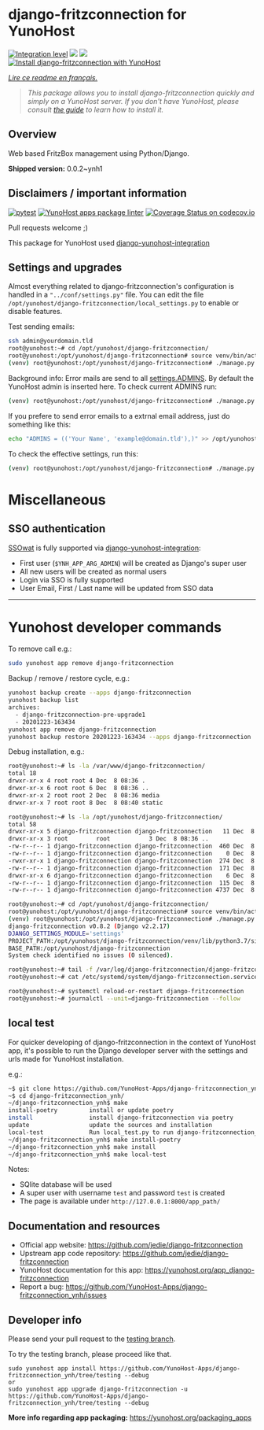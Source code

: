 <!--
N.B.: This README was automatically generated by https://github.com/YunoHost/apps/tree/master/tools/README-generator
It shall NOT be edited by hand.
-->

# django-fritzconnection for YunoHost

[![Integration level](https://dash.yunohost.org/integration/django-fritzconnection.svg)](https://dash.yunohost.org/appci/app/django-fritzconnection) ![](https://ci-apps.yunohost.org/ci/badges/django-fritzconnection.status.svg) ![](https://ci-apps.yunohost.org/ci/badges/django-fritzconnection.maintain.svg)  
[![Install django-fritzconnection with YunoHost](https://install-app.yunohost.org/install-with-yunohost.svg)](https://install-app.yunohost.org/?app=django-fritzconnection)

*[Lire ce readme en français.](./README_fr.md)*

> *This package allows you to install django-fritzconnection quickly and simply on a YunoHost server.
If you don't have YunoHost, please consult [the guide](https://yunohost.org/#/install) to learn how to install it.*

## Overview

Web based FritzBox management using Python/Django.

**Shipped version:** 0.0.2~ynh1



## Disclaimers / important information

[![pytest](https://github.com/YunoHost-Apps/django-fritzconnection_ynh/actions/workflows/pytest.yml/badge.svg?branch=master)](https://github.com/YunoHost-Apps/django-fritzconnection_ynh/actions/workflows/pytest.yml) [![YunoHost apps package linter](https://github.com/YunoHost-Apps/django-fritzconnection_ynh/actions/workflows/package_linter.yml/badge.svg)](https://github.com/YunoHost-Apps/django-fritzconnection_ynh/actions/workflows/package_linter.yml) [![Coverage Status on codecov.io](https://codecov.io/gh/YunoHost-Apps/django-fritzconnection_ynh/branch/master/graph/badge.svg)](https://codecov.io/gh/YunoHost-Apps/django-fritzconnection_ynh)

Pull requests welcome ;)

This package for YunoHost used [django-yunohost-integration](https://github.com/YunoHost-Apps/django_yunohost_integration)


## Settings and upgrades

Almost everything related to django-fritzconnection's configuration is handled in a `"../conf/settings.py"` file.
You can edit the file `/opt/yunohost/django-fritzconnection/local_settings.py` to enable or disable features.

Test sending emails:

```bash
ssh admin@yourdomain.tld
root@yunohost:~# cd /opt/yunohost/django-fritzconnection/
root@yunohost:/opt/yunohost/django-fritzconnection# source venv/bin/activate
(venv) root@yunohost:/opt/yunohost/django-fritzconnection# ./manage.py sendtestemail --admins
```

Background info: Error mails are send to all [settings.ADMINS](https://docs.djangoproject.com/en/2.2/ref/settings/#std:setting-ADMINS). By default the YunoHost admin is inserted here.
To check current ADMINS run:

```bash
(venv) root@yunohost:/opt/yunohost/django-fritzconnection# ./manage.py sendtestemail --admins
```

If you prefere to send error emails to a extrnal email address, just do something like this:

```bash
echo "ADMINS = (('Your Name', 'example@domain.tld'),)" >> /opt/yunohost/django-fritzconnection/local_settings.py
```

To check the effective settings, run this:
```bash
(venv) root@yunohost:/opt/yunohost/django-fritzconnection# ./manage.py diffsettings
```


# Miscellaneous


## SSO authentication

[SSOwat](https://github.com/YunoHost/SSOwat) is fully supported via [django-yunohost-integration](https://github.com/YunoHost-Apps/django_yunohost_integration):

* First user (`$YNH_APP_ARG_ADMIN`) will be created as Django's super user
* All new users will be created as normal users
* Login via SSO is fully supported
* User Email, First / Last name will be updated from SSO data


---

# Yunohost developer commands

To remove call e.g.:
```bash
sudo yunohost app remove django-fritzconnection
```

Backup / remove / restore cycle, e.g.:
```bash
yunohost backup create --apps django-fritzconnection
yunohost backup list
archives:
  - django-fritzconnection-pre-upgrade1
  - 20201223-163434
yunohost app remove django-fritzconnection
yunohost backup restore 20201223-163434 --apps django-fritzconnection
```

Debug installation, e.g.:
```bash
root@yunohost:~# ls -la /var/www/django-fritzconnection/
total 18
drwxr-xr-x 4 root root 4 Dec  8 08:36 .
drwxr-xr-x 6 root root 6 Dec  8 08:36 ..
drwxr-xr-x 2 root root 2 Dec  8 08:36 media
drwxr-xr-x 7 root root 8 Dec  8 08:40 static

root@yunohost:~# ls -la /opt/yunohost/django-fritzconnection/
total 58
drwxr-xr-x 5 django-fritzconnection django-fritzconnection   11 Dec  8 08:39 .
drwxr-xr-x 3 root        root           3 Dec  8 08:36 ..
-rw-r--r-- 1 django-fritzconnection django-fritzconnection  460 Dec  8 08:39 gunicorn.conf.py
-rw-r--r-- 1 django-fritzconnection django-fritzconnection    0 Dec  8 08:39 local_settings.py
-rwxr-xr-x 1 django-fritzconnection django-fritzconnection  274 Dec  8 08:39 manage.py
-rw-r--r-- 1 django-fritzconnection django-fritzconnection  171 Dec  8 08:39 secret.txt
drwxr-xr-x 6 django-fritzconnection django-fritzconnection    6 Dec  8 08:37 venv
-rw-r--r-- 1 django-fritzconnection django-fritzconnection  115 Dec  8 08:39 wsgi.py
-rw-r--r-- 1 django-fritzconnection django-fritzconnection 4737 Dec  8 08:39 settings.py

root@yunohost:~# cd /opt/yunohost/django-fritzconnection/
root@yunohost:/opt/yunohost/django-fritzconnection# source venv/bin/activate
(venv) root@yunohost:/opt/yunohost/django-fritzconnection# ./manage.py check
django-fritzconnection v0.8.2 (Django v2.2.17)
DJANGO_SETTINGS_MODULE='settings'
PROJECT_PATH:/opt/yunohost/django-fritzconnection/venv/lib/python3.7/site-packages
BASE_PATH:/opt/yunohost/django-fritzconnection
System check identified no issues (0 silenced).

root@yunohost:~# tail -f /var/log/django-fritzconnection/django-fritzconnection.log
root@yunohost:~# cat /etc/systemd/system/django-fritzconnection.service

root@yunohost:~# systemctl reload-or-restart django-fritzconnection
root@yunohost:~# journalctl --unit=django-fritzconnection --follow
```

## local test

For quicker developing of django-fritzconnection in the context of YunoHost app,
it's possible to run the Django developer server with the settings
and urls made for YunoHost installation.

e.g.:
```bash
~$ git clone https://github.com/YunoHost-Apps/django-fritzconnection_ynh.git
~$ cd django-fritzconnection_ynh/
~/django-fritzconnection_ynh$ make
install-poetry         install or update poetry
install                install django-fritzconnection via poetry
update                 update the sources and installation
local-test             Run local_test.py to run django-fritzconnection_ynh locally
~/django-fritzconnection_ynh$ make install-poetry
~/django-fritzconnection_ynh$ make install
~/django-fritzconnection_ynh$ make local-test
```

Notes:

* SQlite database will be used
* A super user with username `test` and password `test` is created
* The page is available under `http://127.0.0.1:8000/app_path/`

## Documentation and resources

* Official app website: https://github.com/jedie/django-fritzconnection
* Upstream app code repository: https://github.com/jedie/django-fritzconnection
* YunoHost documentation for this app: https://yunohost.org/app_django-fritzconnection
* Report a bug: https://github.com/YunoHost-Apps/django-fritzconnection_ynh/issues

## Developer info

Please send your pull request to the [testing branch](https://github.com/YunoHost-Apps/django-fritzconnection_ynh/tree/testing).

To try the testing branch, please proceed like that.
```
sudo yunohost app install https://github.com/YunoHost-Apps/django-fritzconnection_ynh/tree/testing --debug
or
sudo yunohost app upgrade django-fritzconnection -u https://github.com/YunoHost-Apps/django-fritzconnection_ynh/tree/testing --debug
```

**More info regarding app packaging:** https://yunohost.org/packaging_apps